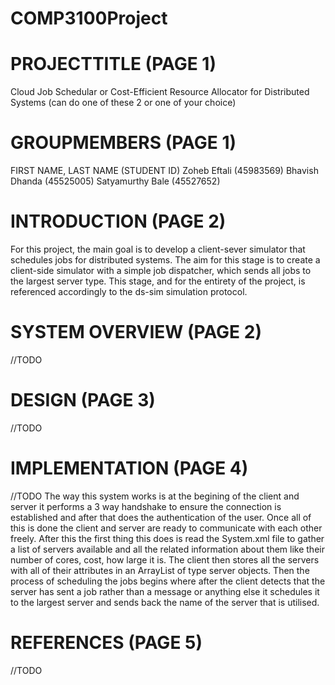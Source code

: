 # COMP3100Project

# PROJECTTITLE (PAGE 1)
Cloud Job Schedular or Cost-Efficient Resource Allocator for Distributed Systems (can do one of these 2 or one of your choice)

# GROUPMEMBERS (PAGE 1)
FIRST NAME, LAST NAME (STUDENT ID)
Zoheb Eftali (45983569)
Bhavish Dhanda (45525005)
Satyamurthy Bale (45527652)
# INTRODUCTION (PAGE 2)
For this project, the main goal is to develop a client-sever simulator that schedules jobs for distributed systems. The aim for this stage is to create a client-side simulator with a simple job dispatcher, which sends all jobs to the largest server type. This stage, and for the entirety of the project, is referenced accordingly to the ds-sim simulation protocol.

# SYSTEM OVERVIEW (PAGE 2)
//TODO


# DESIGN (PAGE 3)
//TODO

# IMPLEMENTATION (PAGE 4)
//TODO
The way this system works is at the begining of the client and server it performs a 3 way handshake to ensure the connection is established and after that does the authentication of the user.
Once all of this is done the client and server are ready to communicate with each other freely.
After this the first thing this does is read the System.xml file to gather a list of servers available and all the related information about them like their number of cores, cost, how large it is. The client then stores all the servers with all of their attributes in an ArrayList of type server objects.
Then the process of scheduling the jobs begins where after the client detects that the server has sent a job rather than a message or anything else it schedules it to the largest server and sends back the name of the server that is utilised.

# REFERENCES (PAGE 5)
//TODO
